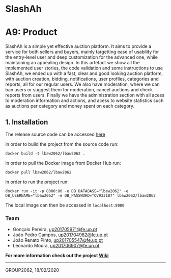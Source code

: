 # SlashAh

# A9: Product

SlashAh is a simple yet effective auction platform. It aims to provide a service 
for both sellers and buyers, mainly targetting ease of usability for the 
entry-level user and deep customization for the advanced one, while maintaining 
an appealing design.
In this artefact we show all the implemented user stories, the code validation 
and some instructions to use SlashAh, we ended up with a fast, clear and good 
looking auction platform, with auction creation, bidding, notifications, user 
profiles, categories and reports, all for our regular users. We also have 
moderation, where we can ban users or suggest them for moderation, cancel 
auctions and check reports from users. Finally we have the administration 
section with all acess to moderation information and actions, and acess to 
website statistics such as auctions per category and money spent on each 
category.

## 1. Installation

The release source code can be accessed [here](https://git.fe.up.pt/lbaw/lbaw1920/lbaw2062/-/tree/A9)

In order to build the project from the source code run:
```shell
docker build -t lbaw2062/lbaw2062 .
```

In order to pull the Docker image from Docker Hub run:
```shell
docker pull lbaw2062/lbaw2062
```

In order to run the project run:
```shell
docker run -it -p 8000:80 -e DB_DATABASE="lbaw2062" -e
DB_USERNAME="lbaw2062" -e DB_PASSWORD="QV933187" lbaw2062/lbaw2062
```

The local image can then be accessed in `localhost:8000`

### Team

* Gonçalo Pereira, up201705971@fe.up.pt
* João Pedro Campos, up201704982@fe.up.pt
* João Renato Pinto, up201705547@fe.up.pt
* Leonardo Moura, up201706907@fe.up.pt

**For more information check out the project [Wiki](../wikis/home)**

***
GROUP2062, 18/02/2020